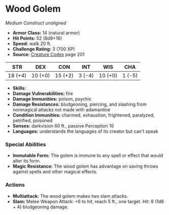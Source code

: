 # Wood Golem

*Medium* *Construct* *unaligned*

- **Armor Class:** 14 (natural armor)
- **Hit Points:** 52 (8d8+16)
- **Speed:** walk 20 ft.
- **Challenge Rating:** 3 (700 XP)
- **Source:** [Creature Codex](https://koboldpress.com/kpstore/product/creature-codex-for-5th-edition-dnd) page 201

| STR | DEX | CON | INT | WIS | CHA |
| --- | --- | --- | --- | --- | --- |
| 18 (+4) | 10 (+0) | 15 (+2) | 3 (-4) | 10 (+0) | 1 (-5) |

- **Skills:** 
- **Damage Vulnerabilities:** fire
- **Damage Immunities:** poison, psychic
- **Damage Resistances:** bludgeoning, piercing, and slashing from nonmagical attacks not made with adamantine
- **Condition Immunities:** charmed, exhaustion, frightened, paralyzed, petrified, poisoned
- **Senses:** darkvision 60 ft., passive Perception 10
- **Languages:** understands the languages of its creator but can't speak

### Special Abilities

- **Immutable Form:** The golem is immune to any spell or effect that would alter its form.
- **Magic Resistance:** The wood golem has advantage on saving throws against spells and other magical effects.

### Actions

- **Multiattack:** The wood golem makes two slam attacks.
- **Slam:** Melee Weapon Attack: +6 to hit, reach 5 ft., one target. Hit: 8 (1d8 + 4) bludgeoning damage.


